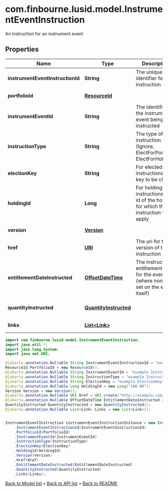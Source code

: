 # com.finbourne.lusid.model.InstrumentEventInstruction
An instruction for an instrument event

## Properties

Name | Type | Description | Notes
------------ | ------------- | ------------- | -------------
**instrumentEventInstructionId** | **String** | The unique identifier for this instruction | [optional] [default to String]
**portfolioId** | [**ResourceId**](ResourceId.md) |  | [optional] [default to ResourceId]
**instrumentEventId** | **String** | The identifier of the instrument event being instructed | [optional] [default to String]
**instructionType** | **String** | The type of instruction (Ignore, ElectForPortfolio, ElectForHolding) | [optional] [default to String]
**electionKey** | **String** | For elected instructions, the key to be chosen | [optional] [default to String]
**holdingId** | **Long** | For holding instructions, the id of the holding for which the instruction will apply | [optional] [default to Long]
**version** | [**Version**](Version.md) |  | [optional] [default to Version]
**href** | [**URI**](URI.md) | The uri for this version of this instruction | [optional] [default to URI]
**entitlementDateInstructed** | [**OffsetDateTime**](OffsetDateTime.md) | The instructed entitlement date for the event (where none is set on the event itself) | [optional] [default to OffsetDateTime]
**quantityInstructed** | [**QuantityInstructed**](QuantityInstructed.md) |  | [optional] [default to QuantityInstructed]
**links** | [**List&lt;Link&gt;**](Link.md) |  | [optional] [default to List<Link>]

```java
import com.finbourne.lusid.model.InstrumentEventInstruction;
import java.util.*;
import java.lang.System;
import java.net.URI;

@jakarta.annotation.Nullable String InstrumentEventInstructionId = "example InstrumentEventInstructionId";
ResourceId PortfolioId = new ResourceId();
@jakarta.annotation.Nullable String InstrumentEventId = "example InstrumentEventId";
@jakarta.annotation.Nullable String InstructionType = "example InstructionType";
@jakarta.annotation.Nullable String ElectionKey = "example ElectionKey";
@jakarta.annotation.Nullable Long HoldingId = new Long("100.00");
Version Version = new Version();
@jakarta.annotation.Nullable URI Href = URI.create("http://example.com/Href");
@jakarta.annotation.Nullable OffsetDateTime EntitlementDateInstructed = OffsetDateTime.now();
QuantityInstructed QuantityInstructed = new QuantityInstructed();
@jakarta.annotation.Nullable List<Link> Links = new List<Link>();


InstrumentEventInstruction instrumentEventInstructionInstance = new InstrumentEventInstruction()
    .InstrumentEventInstructionId(InstrumentEventInstructionId)
    .PortfolioId(PortfolioId)
    .InstrumentEventId(InstrumentEventId)
    .InstructionType(InstructionType)
    .ElectionKey(ElectionKey)
    .HoldingId(HoldingId)
    .Version(Version)
    .Href(Href)
    .EntitlementDateInstructed(EntitlementDateInstructed)
    .QuantityInstructed(QuantityInstructed)
    .Links(Links);
```


[Back to Model list](../README.md#documentation-for-models) &#8226; [Back to API list](../README.md#documentation-for-api-endpoints) &#8226; [Back to README](../README.md)
